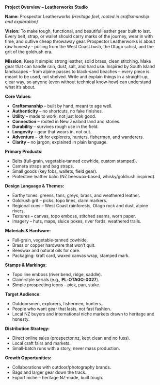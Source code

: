 **Project Overview – Leatherworks Studio**

**Name:** Prospector Leatherworks *(Heritage feel, rooted in craftsmanship and exploration)*

**Vision:**
To make tough, functional, and beautiful leather gear built to last. Every belt, strap, or wallet should carry marks of the journey, wear in with time, and outlive cheap throwaway gear. Prospector Leatherworks is about raw honesty – pulling from the West Coast bush, the Otago schist, and the grit of the goldrush era.

**Mission:**
Keep it simple: strong leather, solid brass, clean stitching. Make gear that can handle rain, dust, salt, and hard use. Inspired by South Island landscapes – from alpine passes to black‑sand beaches – every piece is meant to be used, not shelved. Write and explain things in a straight‑up, clear way, so anyone (even without technical know‑how) can understand what it’s about.

**Core Values:**

* **Craftsmanship** – built by hand, meant to age well.
* **Authenticity** – no shortcuts, no fake finishes.
* **Utility** – made to work, not just look good.
* **Connection** – rooted in New Zealand land and stories.
* **Durability** – survives rough use in the field.
* **Longevity** – gear that wears in, not out.
* **Adventure** – kit for explorers, hunters, fishermen, and wanderers.
* **Clarity** – no jargon; explained in plain language.

**Primary Products:**

* Belts (full‑grain, vegetable‑tanned cowhide, custom stamped).
* Camera straps and bag straps.
* Small goods (key fobs, wallets, field gear).
* Protective leather balm (NZ beeswax‑based, whisky/goldrush inspired).

**Design Language & Themes:**

* Earthy tones: greens, tans, greys, brass, and weathered leather.
* Goldrush grit – picks, topo lines, claim markers.
* Regional cues – West Coast rainforests, Otago rock and dust, alpine rivers.
* Textures – canvas, topo emboss, stitched seams, worn paper.
* Imagery – huts, maps, sluice boxes, river fords, weathered trails.

**Materials & Hardware:**

* Full‑grain, vegetable‑tanned cowhide.
* Brass or copper hardware that won’t quit.
* Beeswax and natural oils for care.
* Packaging: kraft card, waxed canvas wrap, stamped mark.

**Stamps & Markings:**

* Topo line emboss (river bend, ridge, saddle).
* Claim‑style serials (e.g., **PL‑OTAGO‑0027**).
* Simple prospecting icons – pick, pan, stake.

**Target Audience:**

* Outdoorsmen, explorers, fishermen, hunters.
* People who want gear that lasts, not fast fashion.
* Local NZ buyers and international niche markets drawn to heritage and honesty.

**Distribution Strategy:**

* Direct online sales (prospector.nz, kept clean and no fuss).
* Local craft fairs and markets.
* Small‑batch runs with a story, never mass production.

**Growth Opportunities:**

* Collaborations with outdoor/photography brands.
* Bags and larger gear down the track.
* Export niche – heritage NZ‑made, built tough.
